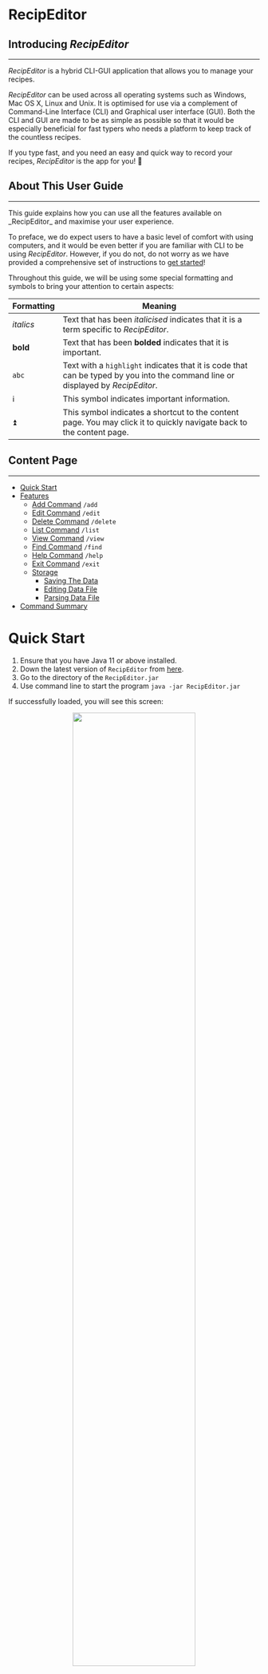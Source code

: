 # RecipEditor
## **Introducing _RecipEditor_**
<hr />

_RecipEditor_ is a hybrid CLI-GUI application that allows you to manage your recipes.

_RecipEditor_ can be used across all operating systems such as Windows, Mac OS X, Linux and Unix.
It is optimised for use via a complement of Command-Line Interface (CLI) and Graphical user interface (GUI).
Both the CLI and GUI are made to be as simple as possible so that it would be especially beneficial for
fast typers who needs a platform to keep track of the countless recipes.

If you type fast, and you need an easy and quick way to record your recipes, _RecipEditor_ is the app for you! 💯

## **About This User Guide**
<hr />
This guide explains how you can use all the features available on _RecipEditor_ and maximise your user experience.

To preface, we do expect users to have a basic level of comfort with using computers,
and it would be even better if you are familiar with CLI to be using _RecipEditor_.
However, if you do not, do not worry as we have provided a comprehensive set of instructions to
[get started](#2-quick-start)!

Throughout this guide, we will be using some special formatting and symbols to bring your attention to certain aspects:

| Formatting | Meaning                                                                                                                         |
|------------|---------------------------------------------------------------------------------------------------------------------------------|
| _italics_  | Text that has been _italicised_ indicates that it is a term specific to _RecipEditor_.                                          |
| **bold**   | Text that has been **bolded** indicates that it is important.                                                                   |
| `abc`      | Text with a `highlight` indicates that it is code that can be typed by you into the command line or displayed by _RecipEditor_. |
| ℹ️         | This symbol indicates important information.                                                                                    |
| ⏫          | This symbol indicates a shortcut to the content page. You may click it to quickly navigate back to the content page.            |


## **Content Page**
<hr />

- [Quick Start](#quick-start)
- [Features](#features)
    - [Add Command](#add-command) `/add`
    - [Edit Command](#edit-command) `/edit`
    - [Delete Command](#delete-command) `/delete`
    - [List Command](#list-command) `/list`
    - [View Command](#view-command) `/view`
    - [Find Command](#find-command) `/find`
    - [Help Command](#help-command) `/help`
    - [Exit Command](#exit-command) `/exit`
    - [Storage](#storage)
        - [Saving The Data](#saving_the_data)
        - [Editing Data File](#editing-data-file)
        - [Parsing Data File](#parsing-data-file)
- [Command Summary](#command-summary)

# Quick Start

1. Ensure that you have Java 11 or above installed.
2. Down the latest version of `RecipEditor` from [here]([https://github.com/AY2223S1-CS2113-T18-2/tp/releases]).
3. Go to the directory of the `RecipEditor.jar`
4. Use command line to start the program `java -jar RecipEditor.jar`

If successfully loaded, you will see this screen:

<p align="center" width="100%">
  <img width="70%" src="./images/UserGuide/ProgramStartScreen.png"/>
</p>
[⏫ Back to content page](#content-page)

# Features 
<hr/>

ℹ️ ***Command Format***
- Commands are not case-sensitive (e.g. `help`, `HELP`,`hElP` are all able to execute the `help` command)

- Words in upper case (e.g. `UPPER_CASE`) are used to signify parameters.

## Add Command

Adds new recipe to your recipe list. This feature allows you to record down the recipe title, recipe description,
ingredients used and the steps involved. To record the ingredients used, user can note down the ingredient name,
amount and the respective units. As for the steps involved, user will specify the steps in the order of execution.

ℹ This feature brings out a GUI editor that allows user to quickly type all the different sections at once.

Format: `/add`

### GUI Editor

A simple GUI text editor will open and loaded with a template file as shown below:

<p align="center" width="100%">
  <img width="70%" src="./images/UserGuide/TextEditorWithTemplate.png"/>
</p>

ℹ Ingredient amount takes in floats (eg. 0.5), but not fraction (eg. 1/2)

Edit the corresponding field according to the following convention:
- `# TITLE`: Only one line, which is the next line after `# TITLE`, will be accepted
- `# DESCRIPTION`: Multiple lines are supported
- `# INGREDIENTS`:
    - Format: `INDEX. INGREDIENT_NAME / AMOUNT / UNIT`
        - Example:
          <br /> `1. Egg / 2 / pieces`
          <br /> `2. Flour / 100 / gram`
- `# STEPS`
    - Format: `INDEX. STEP_DESCRIPTION`
        - Example:
          <br /> `1. Crack the eggs and stir`
          <br /> `2. Crack the eggs and stir`
  
Example:
```
# TITLE 
Carbonara

# DESCRIPTION
Carbonara is an Italian pasta dish from Rome made with eggs, hard cheese, cured pork and black pepper.
Hot pasta tossed with a creamy sauce of raw beaten eggs, accentuated with crisp bits of guanciale, and 
finished with a shower of grated aged Pecorino Romano cheese plus freshly ground black pepper.

# INGREDIENTS ingredient_name / amount / unit
1. Extra virgin olive oil / 1 / table spoon
2. Eggs / 3 / whole
3. Parmesan cheese / 1 / cup
4. Spaghetti / 0.9 / pound

# STEPS 
1. Heat the pasta water.
2. Sauté the pancetta or bacon and garlic.
3. In a small bowl, beat the eggs and mix in about half of the cheese.
4. Once the water has reached a rolling boil, add the dry pasta, and cook, uncovered, at a rolling boil.
5. Add the beaten egg mixture.
6. Pour the mixture over the pasta.
```

ℹ After inputting all the relevant field, you can click on the "_Save and Exit_" button in the top left corner of the GUI editor.

ℹ Otherwise, if you decide not to save the information you have inputted, you can click on the "_Exit Only_" button to exit the add mode.

[⏫ Back to content page](#content-page)

## Edit Command

Edit existing recipe with the given _INDEX_ as shown in the recipe list. To see the index of the recipe, you can use the `/list` command to
show all the recipe titles that is in your current recipe list. The _INDEX_ will be the number on the left of the recipe title.

ℹ This feature allows you to choose between using GUI editor or CLI editor. For GUI editor, it will load the recipe information that was previously 
saved by the user. For CLI, you can make the relevant edits using the commands and flags as shown below.

### GUI Editor
The GUI Editor workflow is similar to [GUI Editor](#gui-editor)

Format: `/edit INDEX`

Example: 
```
/edit 1
```

### CLI Editor
The CLI Editor updates the recipe directly on the CLI. Users have to input the appropriate flags (recipe and command flags)
and take note of the format before entering the command.

Format: `/edit RECIPE_INDEX COMMAND_FLAG RECIPE_FLAG PARAMETERS`

**Recipe flags**: Specify the part of recipe that will be changed
- `-t`: *Title*
- `-d`: *Description*
- `-i`: *Ingredient*
- `-s`: *Step*

**Command flags**: Specify the type of function to be used**
- `-add`: *Adds a new ingredient or step*
  
      ℹ Only works for ingredient or step. Cannot add moreout  than 1 recipe title or description.
      - Parameter: `INGREDIENT or STEP`
      - Example:
      ```
      /edit 2 -add 
      ```

- `-del`: *Deletes an ingredient or step*
  
  ℹ Only works for ingredient or step. Cannot delete recipe title or description.

    - Parameter: `INDEX`
    - Exactly **1 (one)** integer must be provided.
  - Example:
  ```
  /edit 2 -del -i 2 
      
  Delete "Lettuce"
  Caesar salad: ingredient edited.
  ```
  
- `-swp`: *Swaps two ingredients or steps*
  - Parameter: `INDEX_1 INDEX_2`
    - Exactly **2 (two)** integers must be provided.
  - Example:
  ```
  /edit 1 -swp -s 2 3
      
  Swap "Heat oil in a frying pan" and "Pour sauce into the pan"
  Fried rice: step edited.
  ```

- `-chg`: *Changes the ingredient, step, title or description*
  - Parameter: `INDEX [INGREDIENT or STEP]` or `[TITLE or DESCRIPTION]`

    ℹ For title and description, type the changes right after the flags. No need for index.

    ℹ For ingredient and step, exactly **1 (one) index** must be provided before the changes.
        
      - Ingredient format: `INGREDIENT_NAME / AMOUNT / UNIT`
      - Step format: `STEP`
  - Examples: 
  ```
  /edit 2 -chg -d Lettuce salad with croutons and dressing
      
  Change "Green salad" to "Lettuce salad with croutons and dressing"
  Caesar salad: description edited.
  ```
  ```
  /edit 3 -chg -i 2 Oyster sauce / 1.0 / tbsp
      
  Change "Soy sauce / 2.0 / tsp" to "Oyster sauce / 1.0 / tbsp"
  Stir fry: ingredient edited.
  ```

ℹ The flag order (recipe and command flag) does not matter, but exactly 1 (one) command flag and 1 (one) recipe flag are allowed in 
an edit command.

ℹ Not including the index, adding the wrong flags or using inappropriate parameters will throw an error.

[⏫ Back to content page](#content-page)

## Delete Command

Delete existing recipe with given recipe title or recipe index from the list. This helps you to organise your recipe list such that those recipes that
'outdated' or no longer used by you can be removed.

Format: `/delete [RECIPE_TITLE OR RECIPE_INDEX]`

ℹ The _RECIPE_TITLE_ is not case-sensitive. Therefore, inputting _recipe_title_ and _RECIPE_TITLE_ yields the same result.

Example: 
```
/delete carbonara

Carbonara is deleted from the recipe list.
```
```
/delete 1

Carbonara is deleted from the recipe list.
```

[⏫ Back to content page](#content-page)

## List Command

List the existing recipe titles previously added to the recipe list. This gives you a quick overview of the recipes that you have added previously.

Format: `/list`

Example:
```
/list

1. Apple Crumble
2. Gyoza
3. Nasi Briyani
```

[⏫ Back to content page](#content-page)

## View Command

View the full details of the specified recipe according to the index shown in the list. The details shown include recipe title, recipe description,
ingredients used and steps involved. To record the ingredients used, user can note down the ingredient name,
amount and the respective units. As for the steps involved, user will specify the steps in the order of execution.

Format: `/view RECIPE_INDEX`

Example: 
```
/view 1
Recipe Title: 
Carbonara

Recipe Description: 
Carbonara is an Italian pasta dish from Rome made with eggs, hard cheese, cured pork
and black pepper. Hot pasta tossed with a creamy sauce of raw beaten eggs, accentuated with crisp bits of
guanciale, and finished with a shower of grated aged Pecorino Romano cheese plus freshly ground black pepper.

Recipe Ingredients: 
1. Extra virgin olive oil / 1 / table spoon
2. Eggs / 3 / whole
3. Parmesan cheese / 1 / cup
4. Spaghetti / 0.9 / pound

Recipe Steps:
1. Heat the pasta water.
2. Sauté the pancetta or bacon and garlic.
3. In a small bowl, beat the eggs and mix in about half of the cheese.
4. Once the water has reached a rolling boil, add the dry pasta, and cook, uncovered, at a rolling boil.
5. Add the beaten egg mixture.
6. Pour the mixture over the pasta.
```
[⏫ Back to content page](#content-page)

## Find Command
Find the recipes with relevant recipe title or ingredient name as what the user inputs. Program will look through all the recipe titles
and every ingredient names for all recipes, and list out the recipe title that contains what the user inputs.

ℹ User can input _RECIPE_TITLE_ or _INGREDIENT_NAME_

ℹ The _RECIPE_TITLE_ is not case-sensitive. Therefore, inputting _recipe_title_ and _RECIPE_TITLE_ yields the same result.

Format: `/find -RECIPE_FLAG USER_INPUT_STRING`

Example: 
```
/find -t egg

1. Egg Fried Rice
2. Egg Tofu
3. Maggi with Egg
```
```
/find -i egg

1. Carbonara
2. Fried Rice
3. Nasi Lemak
```

[⏫ Back to content page](#content-page)

## Help Command

Shows the specific command syntax in _RecipeEditor_.

Format: `/help COMMAND`

Example:
```
/help find

Syntax: /find <ingredient/title>
Description: For the given ingredient or title, find recipes which contains it.
```

[⏫ Back to content page](#content-page)

## Exit Command

Exits the _RecipEditor_.

Format: `/exit`

```
/exit

RecipEditor ends here...
Program exiting
```

[⏫ Back to content page](#content-page)

# Data Management
<hr />

## Storage

The data files are stored at _"./RecipeData"_ directory.

The template file and other miscellaneous files are stored at _"./RecipeData/App"_ directory.

The recipe data files are stored at _"./RecipeData/Recipes"_ directory.

There are 2 types of recipe data files to store recipes:
- **Overall File (OF)**: Keeps track of the recipe titles. User can open this file to have a birds-eye-view
at all the recipes that is currently in the recipe list.
- **Individual Recipe File (IRF)**: The details of each recipe is saved as an individual file that is named
after the recipe title. User can open the individual recipe file to look at the full details of the recipe.

### Saving The Data
There is no need to save manually. Any updates made to the data will be automatically 
stored into the local drive and reloaded when _RecipEditor_ is restarted.

### Editing Data File

- After `/add`
    - New IRF (whose file name is named after the Recipe Title) is saved
    - New Recipe Title is appended to OF
- After `/edit INDEX`
    - Update existing IRF at INDEX
    - Update OF (change Title)
- After `/delete RECIPE_TITLE`
    - Delete existing IRF
    - Update OF by removing the Recipe Title of the recipe being deleted

### Parsing Data File

- If user tempered with the data files, these are the potential problems encountered when the program starts and reads
  the data
    - Mismatch between IRF Title and OF Title
        - Delete IRF
    - IRF content cannot be parsed
        - Delete IRF
- New OF File is generated from the model contains the valid recipes loaded from IRFs

[⏫ Back to content page](#content-page)

# Command Summary

| Command | Action                                           | Format                                  | Example    |
|---------|--------------------------------------------------|-----------------------------------------|------------|
| add     | Add new recipe                                   | `/add`                                  | `/add`     |
| edit    | Edit recipe at INDEX                             | `/edit INDEX`                           | `/edit 1`  |
| delete  | Deletes recipe of given RECIPE_TITLE             | `/delete RECIPE_TITLE`                  | `/delete carbonara`     |
| list    | List all recipes                                 | `/list`                                 | `/list`    |
| view    | View recipe at INDEX                             | `/view INDEX`                           | `/view 1`  |
| find    | Find recipe with RECIPE_TITLE or INGREDIENT_NAME | `/find RECIPE_TITLE_OR_INGREDIENT_NAME` | `/find egg` |
| help    | Show available commands                          | `/help`                                 | `/help`    |
| exit    | Exit the program                                 | `/exit`                                 | `/exit`    |
